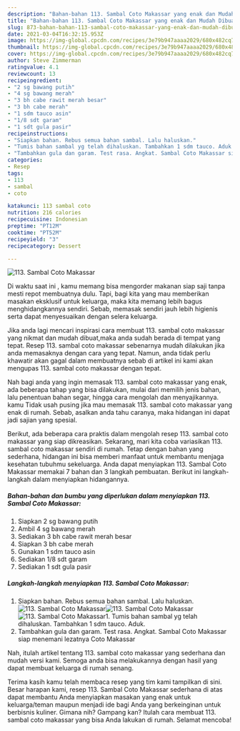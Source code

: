 ```yaml
---
description: "Bahan-bahan 113. Sambal Coto Makassar yang enak dan Mudah Dibuat"
title: "Bahan-bahan 113. Sambal Coto Makassar yang enak dan Mudah Dibuat"
slug: 873-bahan-bahan-113-sambal-coto-makassar-yang-enak-dan-mudah-dibuat
date: 2021-03-04T16:32:15.953Z
image: https://img-global.cpcdn.com/recipes/3e79b947aaaa2029/680x482cq70/113-sambal-coto-makassar-foto-resep-utama.jpg
thumbnail: https://img-global.cpcdn.com/recipes/3e79b947aaaa2029/680x482cq70/113-sambal-coto-makassar-foto-resep-utama.jpg
cover: https://img-global.cpcdn.com/recipes/3e79b947aaaa2029/680x482cq70/113-sambal-coto-makassar-foto-resep-utama.jpg
author: Steve Zimmerman
ratingvalue: 4.1
reviewcount: 13
recipeingredient:
- "2 sg bawang putih"
- "4 sg bawang merah"
- "3 bh cabe rawit merah besar"
- "3 bh cabe merah"
- "1 sdm tauco asin"
- "1/8 sdt garam"
- "1 sdt gula pasir"
recipeinstructions:
- "Siapkan bahan. Rebus semua bahan sambal. Lalu haluskan."
- "Tumis bahan sambal yg telah dihaluskan. Tambahkan 1 sdm tauco. Aduk."
- "Tambahkan gula dan garam. Test rasa. Angkat. Sambal Coto Makassar siap menemani lezatnya Coto Makassar"
categories:
- Resep
tags:
- 113
- sambal
- coto

katakunci: 113 sambal coto 
nutrition: 216 calories
recipecuisine: Indonesian
preptime: "PT12M"
cooktime: "PT52M"
recipeyield: "3"
recipecategory: Dessert

---
```



![113. Sambal Coto Makassar](https://img-global.cpcdn.com/recipes/3e79b947aaaa2029/680x482cq70/113-sambal-coto-makassar-foto-resep-utama.jpg)

Di waktu  saat ini , kamu memang bisa mengorder makanan siap saji tanpa mesti repot membuatnya dulu. Tapi, bagi kita yang mau memberikan masakan eksklusif untuk keluarga, maka kita memang lebih bagus menghidangkannya sendiri. Sebab, memasak sendiri jauh lebih higienis serta dapat menyesuaikan dengan selera keluarga.

Jika anda lagi mencari inspirasi cara membuat 113. sambal coto makassar yang nikmat dan mudah dibuat,maka anda sudah berada di tempat yang tepat. Resep 113. sambal coto makassar  sebenarnya mudah dilakukan jika anda memasaknya dengan cara yang tepat. Namun, anda tidak perlu khawatir akan gagal dalam membuatnya 
sebab di artikel ini kami akan mengupas 113. sambal coto makassar dengan tepat.  



Nah bagi anda yang ingin memasak 113. sambal coto makassar yang enak, ada beberapa tahap yang bisa dilakukan, mulai dari memilih jenis bahan, lalu penentuan bahan segar, hingga cara mengolah dan menyajikannya. kamu Tidak usah pusing jika mau memasak 113. sambal coto makassar yang enak di rumah. Sebab, asalkan anda  tahu caranya, maka hidangan ini dapat jadi sajian yang spesial.

Berikut, ada beberapa cara praktis  dalam mengolah resep 113. sambal coto makassar yang siap dikreasikan. Sekarang, mari kita coba variasikan 113. sambal coto makassar sendiri di rumah. Tetap dengan bahan yang sederhana, hidangan ini bisa memberi manfaat untuk membantu menjaga kesehatan tubuhmu sekeluarga. Anda dapat menyiapkan 113. Sambal Coto Makassar memakai 7 bahan dan 3 langkah pembuatan. Berikut ini langkah-langkah dalam menyiapkan hidangannya.

<!--inarticleads1-->

##### Bahan-bahan dan bumbu yang diperlukan dalam menyiapkan 113. Sambal Coto Makassar:

1. Siapkan 2 sg bawang putih
1. Ambil 4 sg bawang merah
1. Sediakan 3 bh cabe rawit merah besar
1. Siapkan 3 bh cabe merah
1. Gunakan 1 sdm tauco asin
1. Sediakan 1/8 sdt garam
1. Sediakan 1 sdt gula pasir




<!--inarticleads2-->

##### Langkah-langkah menyiapkan 113. Sambal Coto Makassar:

1. Siapkan bahan. Rebus semua bahan sambal. Lalu haluskan.
<img src="https://img-global.cpcdn.com/steps/086f63c7decf0908/160x128cq70/113-sambal-coto-makassar-langkah-memasak-1-foto.jpg" alt="113. Sambal Coto Makassar"><img src="https://img-global.cpcdn.com/steps/f5b734cd5a1c2daf/160x128cq70/113-sambal-coto-makassar-langkah-memasak-1-foto.jpg" alt="113. Sambal Coto Makassar"><img src="https://img-global.cpcdn.com/steps/16e3ad065ad7fdf6/160x128cq70/113-sambal-coto-makassar-langkah-memasak-1-foto.jpg" alt="113. Sambal Coto Makassar">1. Tumis bahan sambal yg telah dihaluskan. Tambahkan 1 sdm tauco. Aduk.
1. Tambahkan gula dan garam. Test rasa. Angkat. Sambal Coto Makassar siap menemani lezatnya Coto Makassar




Nah, itulah artikel tentang  113. sambal coto makassar  yang sederhana dan mudah versi kami. Semoga anda bisa melakukannya dengan hasil yang dapat membuat keluarga di rumah senang. 

Terima kasih kamu telah membaca resep yang tim kami tampilkan di sini. Besar harapan kami, resep  113. Sambal Coto Makassar sederhana di atas dapat membantu Anda menyiapkan masakan yang enak untuk keluarga/teman maupun menjadi ide bagi Anda yang berkeinginan untuk berbisnis kuliner. Gimana nih? Gampang kan? Itulah cara membuat 113. sambal coto makassar yang bisa Anda lakukan di rumah. Selamat mencoba!

